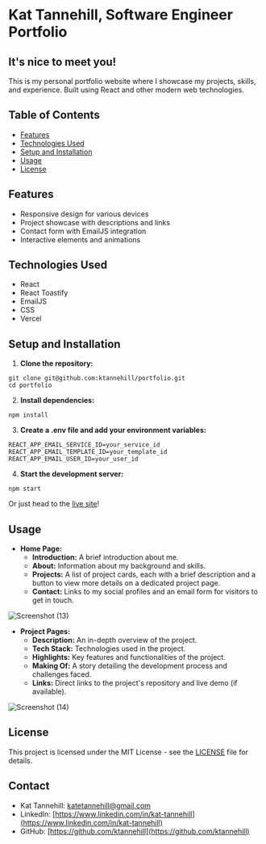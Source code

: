 # Kat Tannehill, Software Engineer Portfolio
## It's nice to meet you!
This is my personal portfolio website where I showcase my projects, skills, and experience. Built using React and other modern web technologies.

## Table of Contents
- [Features](#features)
- [Technologies Used](#technologies-used)
- [Setup and Installation](#setup-and-installation)
- [Usage](#usage)
- [License](#license)

## Features
- Responsive design for various devices
- Project showcase with descriptions and links
- Contact form with EmailJS integration
- Interactive elements and animations
<!-- - Light mode/dark mode toggle -->

## Technologies Used
- React
- React Toastify
- EmailJS
- CSS
- Vercel

## Setup and Installation
1. **Clone the repository:**
  ```
  git clone git@github.com:ktannehill/portfolio.git
  cd portfolio
  ```
2. **Install dependencies:**
  ```
  npm install
  ```
3. **Create a .env file and add your environment variables:**
  ```
  REACT_APP_EMAIL_SERVICE_ID=your_service_id
  REACT_APP_EMAIL_TEMPLATE_ID=your_template_id
  REACT_APP_EMAIL_USER_ID=your_user_id
  ```
4. **Start the development server:**
  ```
  npm start
  ```

Or just head to the [live site](https://kat-tannehill.dev/)! 

## Usage
- **Home Page:**
  - **Introduction:** A brief introduction about me.
  - **About:** Information about my background and skills.
  - **Projects:** A list of project cards, each with a brief description and a button to view more details on a dedicated project page.
  - **Contact:** Links to my social profiles and an email form for visitors to get in touch.
 
![Screenshot (13)](https://github.com/ktannehill/portfolio/assets/139499376/a456db65-0743-4f4d-a900-2e297f18f865)

- **Project Pages:**
  - **Description:** An in-depth overview of the project.
  - **Tech Stack:** Technologies used in the project.
  - **Highlights:** Key features and functionalities of the project.
  - **Making Of:** A story detailing the development process and challenges faced.
  - **Links:** Direct links to the project's repository and live demo (if available).
 
![Screenshot (14)](https://github.com/ktannehill/portfolio/assets/139499376/4aa697f9-f250-4bf5-b207-1384d3d47df3)

## License
This project is licensed under the MIT License - see the [LICENSE](LICENSE) file for details.

## Contact
- Kat Tannehill: [katetannehill@gmail.com](mailto:katetannehill@gmail.com)
- LinkedIn: [https://www.linkedin.com/in/kat-tannehill](https://www.linkedin.com/in/kat-tannehill)
- GitHub: [https://github.com/ktannehill](https://github.com/ktannehill)
